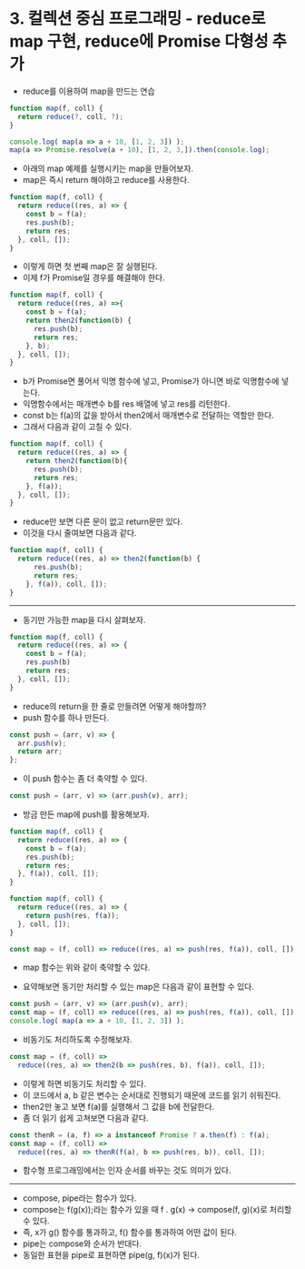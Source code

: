 # 3. 컬렉션 중심 프로그래밍 - reduce로 map 구현, reduce에 Promise 다형성 추가

- reduce를 이용하여 map을 만드는 연습

```js
function map(f, coll) {
  return reduce(?, coll, ?);
}

console.log( map(a => a + 10, [1, 2, 3]) );
map(a => Promise.resolve(a + 10), [1, 2, 3,]).then(console.log);
```

- 아래의 map 예제를 실행시키는 map을 만들어보자.
- map은 즉시 return 해야하고 reduce를 사용한다.

```js
function map(f, coll) {
  return reduce((res, a) => {
    const b = f(a);
    res.push(b);
    return res;
  }, coll, []);
}
```

- 이렇게 하면 첫 번째 map은 잘 실행된다.
- 이제 f가 Promise일 경우를 해결해야 한다.

```js
function map(f, coll) {
  return reduce((res, a) =>{
    const b = f(a);
    return then2(function(b) {
      res.push(b);
      return res;
    }, b);
  }, coll, []);
}
```

- b가 Promise면 풀어서 익명 함수에 넣고, Promise가 아니면 바로 익명함수에 넣는다.
- 익명함수에서는 매개변수 b를 res 배열에 넣고 res를 리턴한다.
- const b는 f(a)의 값을 받아서 then2에서 매개변수로 전달하는 역할만 한다.
- 그래서 다음과 같이 고칠 수 있다.

```js
function map(f, coll) {
  return reduce((res, a) => {
    return then2(function(b){
      res.push(b);
      return res;
    }, f(a));
  }, coll, []);
}
```

- reduce만 보면 다른 문이 없고 return문만 있다.
- 이것을 다시 줄여보면 다음과 같다.

```js
function map(f, coll) {
  return reduce((res, a) => then2(function(b) {
      res.push(b);
      return res;
    }, f(a)), coll, []);
}
```

----

- 동기만 가능한 map을 다시 살펴보자.

```js
function map(f, coll) {
  return reduce((res, a) => {
    const b = f(a);
    res.push(b)
    return res;
  }, coll, []);
}
```

- reduce의 return을 한 줄로 만들려면 어떻게 해야할까?
- push 함수를 하나 만든다.

```js
const push = (arr, v) => {
  arr.push(v);
  return arr;
};
```

- 이 push 함수는 좀 더 축약할 수 있다.

```js
const push = (arr, v) => (arr.push(v), arr);
```

- 방금 만든 map에 push를 활용해보자.

```js
function map(f, coll) {
  return reduce((res, a) => {
    const b = f(a);
    res.push(b);
    return res;
  }, f(a)), coll, []);
}

function map(f, coll) {
  return reduce((res, a) => {
    return push(res, f(a));
  }, coll, []);
}

const map = (f, coll) => reduce((res, a) => push(res, f(a)), coll, []);
```

- map 함수는 위와 같이 축약할 수 있다.

- 요약해보면 동기만 처리할 수 있는 map은 다음과 같이 표현할 수 있다.

```js
const push = (arr, v) => (arr.push(v), arr);
const map = (f, coll) => reduce((res, a) => push(res, f(a)), coll, []);
console.log( map(a => a + 10, [1, 2, 3]) );
```

- 비동기도 처리하도록 수정해보자.

```js
const map = (f, coll) =>
  reduce((res, a) => then2(b => push(res, b), f(a)), coll, []);
```

- 이렇게 하면 비동기도 처리할 수 있다.
- 이 코드에서 a, b 같은 변수는 순서대로 진행되기 때문에 코드를 읽기 쉬워진다.
- then2만 놓고 보면 f(a)를 실행해서 그 값을 b에 전달한다.
- 좀 더 읽기 쉽게 고쳐보면 다음과 같다.

```js
const thenR = (a, f) => a instanceof Promise ? a.then(f) : f(a);
const map = (f, coll) =>
  reduce((res, a) => thenR(f(a), b => push(res, b)), coll, []);
```

- 함수형 프로그래밍에서는 인자 순서를 바꾸는 것도 의미가 있다.

----

- compose, pipe라는 함수가 있다.
- compose는 f(g(x));라는 함수가 있을 때 f . g(x) -> compose(f, g)(x)로 처리할 수 있다.
- 즉, x가 g() 함수를 통과하고, f() 함수를 통과하여 어떤 값이 된다.
- pipe는 compose와 순서가 반대다.
- 동일한 표현을 pipe로 표현하면 pipe(g, f)(x)가 된다.
